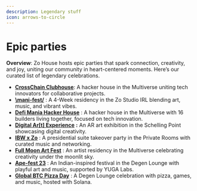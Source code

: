 ```yaml
---
description: Legendary stuff
icon: arrows-to-circle
---
```


# Epic parties

**Overview**: Zo House hosts epic parties that spark connection, creativity, and joy, uniting our community in heart-centered moments. Here’s our curated list of legendary celebrations.

* [**CrossChain Clubhouse**](https://samuraidojo.notion.site/CrossChain-Clubhouse-1f744d23767a802fab13cec3eacdd672): A hacker house in the Multiverse uniting tech innovators for collaborative projects.
* [**\mani-fest/**](https://samuraidojo.notion.site/mani-fest-1f744d23767a8099a1c7fa26fcc05592?pvs=4) : A 4-Week residency in the Zo Studio IRL blending art, music, and vibrant vibes.
* [**Defi Mania Hacker House**](https://samuraidojo.notion.site/Defi-Mania-Hacker-House-1f744d23767a80b19c90d1b551e15960?pvs=4) : A hacker house in the Multiverse with 16 builders living together, focused on tech innovation.
* [**Digital Ar\[t\] Experience**](https://samuraidojo.notion.site/Digital-Ar-t-Experience-BLRxZo-1f744d23767a808b9bf1df6e319738dc?pvs=4) **:** An AR art exhibition in the Schelling Point showcasing digital creativity.
* [**IBW x Zo**](https://samuraidojo.notion.site/IBW-x-Zo-1f744d23767a80eab449f3e2cce0276b?pvs=4) : A presidential suite takeover party in the Private Rooms with curated music and networking.
* [**Full Moon Art Fest**](https://samuraidojo.notion.site/Full-Moon-Art-Fest-1f744d23767a802d944eef8fbd7efe46?pvs=4) : An artist residency in the Multiverse celebrating creativity under the moonlit sky.
* [**Ape-fest 23**](https://samuraidojo.notion.site/Ape-fest-23-1f744d23767a8028ac76e3682b4eaedc?pvs=4) : An Indian-inspired festival in the Degen Lounge with playful art and music, supported by YUGA Labs.
* [**Global BTC Pizza Day**](https://samuraidojo.notion.site/BTC-Pizza-Day-1f744d23767a8060a789d2f275f95b37?pvs=4) : A Degen Lounge celebration with pizza, games, and music, hosted with Solana.
